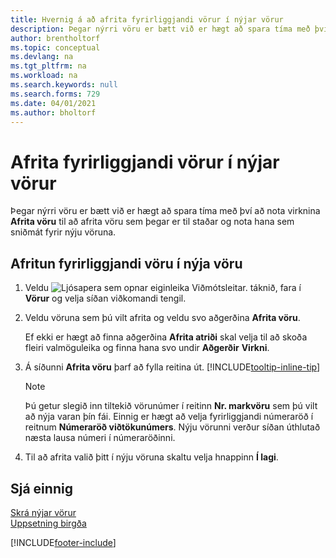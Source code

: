```yaml
---
title: Hvernig á að afrita fyrirliggjandi vörur í nýjar vörur
description: Þegar nýrri vöru er bætt við er hægt að spara tíma með því að nota virknina „Afrita vöru“ til að afrita vöru sem þegar er til staðar og nota hana sem sniðmát fyrir nýju vöruna.
author: brentholtorf
ms.topic: conceptual
ms.devlang: na
ms.tgt_pltfrm: na
ms.workload: na
ms.search.keywords: null
ms.search.forms: 729
ms.date: 04/01/2021
ms.author: bholtorf
---
```

# <a name="copy-existing-items-to-create-new-items"></a>Afrita fyrirliggjandi vörur í nýjar vörur

Þegar nýrri vöru er bætt við er hægt að spara tíma með því að nota virknina **Afrita vöru** til að afrita vöru sem þegar er til staðar og nota hana sem sniðmát fyrir nýju vöruna.  

## <a name="to-copy-an-existing-item-to-a-new-item"></a>Afritun fyrirliggjandi vöru í nýja vöru

1. Veldu ![Ljósapera sem opnar eiginleika Viðmótsleitar.](media/ui-search/search_small.png "Segðu mér hvað þú vilt gera") táknið, fara í **Vörur** og velja síðan viðkomandi tengil.  
2. Veldu vöruna sem þú vilt afrita og veldu svo aðgerðina **Afrita vöru**.  

    Ef ekki er hægt að finna aðgerðina **Afrita atriði** skal velja til að skoða fleiri valmöguleika og finna hana svo undir **Aðgerðir** **Virkni**.  

3. Á síðunni **Afrita vöru** þarf að fylla reitina út. [!INCLUDE[tooltip-inline-tip](includes/tooltip-inline-tip_md.md)]

    > [!NOTE]  
    > Þú getur slegið inn tiltekið vörunúmer í reitinn **Nr. markvöru** sem þú vilt að nýja varan þín fái. Einnig er hægt að velja fyrirliggjandi númeraröð í reitnum **Númeraröð viðtökunúmers**. Nýju vörunni verður síðan úthlutað næsta lausa númeri í númeraröðinni.  

4. Til að afrita valið þitt í nýju vöruna skaltu velja hnappinn **Í lagi**.  

## <a name="see-also"></a>Sjá einnig

[Skrá nýjar vörur](inventory-how-register-new-items.md)  
[Uppsetning birgða](inventory-setup-inventory.md)  


[!INCLUDE[footer-include](includes/footer-banner.md)]
